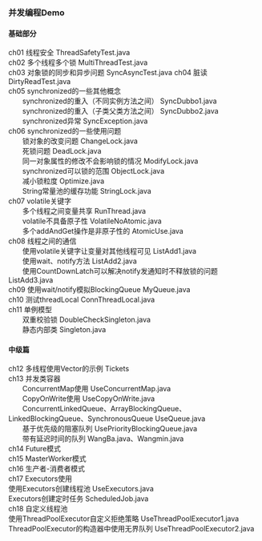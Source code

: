 ### 并发编程Demo
#### 基础部分
ch01 线程安全 ThreadSafetyTest.java  
ch02 多个线程多个锁 MultiThreadTest.java  
ch03 对象锁的同步和异步问题 SyncAsyncTest.java
ch04 脏读 DirtyReadTest.java  
ch05 synchronized的一些其他概念  
&#8195;&#8195;synchronized的重入（不同实例方法之间） SyncDubbo1.java  
&#8195;&#8195;synchronized的重入（子类父类方法之间） SyncDubbo2.java  
&#8195;&#8195;synchronized异常 SyncException.java  
ch06 synchronized的一些使用问题  
&#8195;&#8195;锁对象的改变问题 ChangeLock.java  
&#8195;&#8195;死锁问题 DeadLock.java  
&#8195;&#8195;同一对象属性的修改不会影响锁的情况 ModifyLock.java  
&#8195;&#8195;synchronized可以锁的范围 ObjectLock.java  
&#8195;&#8195;减小锁粒度 Optimize.java  
&#8195;&#8195;String常量池的缓存功能 StringLock.java  
ch07 volatile关键字  
&#8195;&#8195;多个线程之间变量共享 RunThread.java  
&#8195;&#8195;volatile不具备原子性 VolatileNoAtomic.java  
&#8195;&#8195;多个addAndGet操作是非原子性的 AtomicUse.java  
ch08 线程之间的通信  
&#8195;&#8195;使用volatile关键字让变量对其他线程可见 ListAdd1.java  
&#8195;&#8195;使用wait、notify方法 ListAdd2.java  
&#8195;&#8195;使用CountDownLatch可以解决notify发通知时不释放锁的问题 ListAdd3.java  
ch09 使用wait/notify模拟BlockingQueue MyQueue.java  
ch10 测试threadLocal ConnThreadLocal.java  
ch11 单例模型  
&#8195;&#8195;双重校验锁 DoubleCheckSingleton.java  
&#8195;&#8195;静态内部类 Singleton.java  

#### 中级篇
ch12 多线程使用Vector的示例 Tickets  
ch13 并发类容器  
&#8195;&#8195;ConcurrentMap使用 UseConcurrentMap.java  
&#8195;&#8195;CopyOnWrite使用 UseCopyOnWrite.java  
&#8195;&#8195;ConcurrentLinkedQueue、ArrayBlockingQueue、LinkedBlockingQueue、SynchronousQueue UseQueue.java  
&#8195;&#8195;基于优先级的阻塞队列 UsePriorityBlockingQueue.java  
&#8195;&#8195;带有延迟时间的队列 WangBa.java、Wangmin.java  
ch14 Future模式  
ch15 MasterWorker模式  
ch16 生产者-消费者模式  
ch17 Executors使用  
使用Executors创建线程池 UseExecutors.java  
Executors创建定时任务 ScheduledJob.java  
ch18 自定义线程池  
使用ThreadPoolExecutor自定义拒绝策略 UseThreadPoolExecutor1.java  
ThreadPoolExecutor的构造器中使用无界队列 UseThreadPoolExecutor2.java  